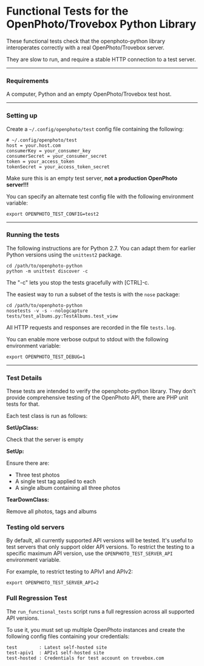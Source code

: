 Functional Tests for the OpenPhoto/Trovebox Python Library
=======================

These functional tests check that the openphoto-python library interoperates
correctly with a real OpenPhoto/Trovebox server.

They are slow to run, and require a stable HTTP connection to a test server.

----------------------------------------
<a name="requirements"></a>
### Requirements
A computer, Python and an empty OpenPhoto/Trovebox test host.

---------------------------------------
<a name="setup"></a>
### Setting up

Create a ``~/.config/openphoto/test`` config file containing the following:

    # ~/.config/openphoto/test
    host = your.host.com
    consumerKey = your_consumer_key
    consumerSecret = your_consumer_secret
    token = your_access_token
    tokenSecret = your_access_token_secret

Make sure this is an empty test server, **not a production OpenPhoto server!!!**

You can specify an alternate test config file with the following environment variable:

    export OPENPHOTO_TEST_CONFIG=test2

---------------------------------------
<a name="running"></a>
### Running the tests

The following instructions are for Python 2.7. You can adapt them for earlier
Python versions using the ``unittest2`` package.

    cd /path/to/openphoto-python
    python -m unittest discover -c

The "-c" lets you stop the tests gracefully with \[CTRL\]-c.

The easiest way to run a subset of the tests is with the ``nose`` package:

    cd /path/to/openphoto-python
    nosetests -v -s --nologcapture tests/test_albums.py:TestAlbums.test_view

All HTTP requests and responses are recorded in the file ``tests.log``.

You can enable more verbose output to stdout with the following environment variable:

    export OPENPHOTO_TEST_DEBUG=1

---------------------------------------
<a name="test_details"></a>
### Test Details

These tests are intended to verify the openphoto-python library.
They don't provide comprehensive testing of the OpenPhoto API,
there are PHP unit tests for that.

Each test class is run as follows:

**SetUpClass:**

Check that the server is empty

**SetUp:**

Ensure there are:

 * Three test photos
 * A single test tag applied to each
 * A single album containing all three photos

**TearDownClass:**

Remove all photos, tags and albums

### Testing old servers

By default, all currently supported API versions will be tested.
It's useful to test servers that only support older API versions.
To restrict the testing to a specific maximum API version, use the
``OPENPHOTO_TEST_SERVER_API`` environment variable.

For example, to restrict testing to APIv1 and APIv2:

    export OPENPHOTO_TEST_SERVER_API=2

<a name="full_regression"></a>
### Full Regression Test

The ``run_functional_tests`` script runs a full regression across
all supported API versions.

To use it, you must set up multiple OpenPhoto instances and create the following
config files containing your credentials:

    test        : Latest self-hosted site
    test-apiv1  : APIv1 self-hosted site
    test-hosted : Credentials for test account on trovebox.com
